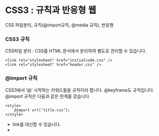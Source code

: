 # CSS3 : 규칙과 반응형 웹
CSS 파일분리, 규칙(@import규칙, @media 규칙), 반응형

### CSS3 규칙
 CSS파일 분리 : CSS를 HTML 문서에서 분리하여 별도로 관리할 수 있습니다.
```
<link rel="stylesheet" href="initialcode.css" />
<link rel="stylesheet" href="header.css" />
```
 ### @import 규칙 
 CSS3에서 ‘@’ 시작하는 키워드들을 규칙이라 합니다. @keyframe도 규칙입니다. @import 규칙은 다음과 같은 한계를 갖습니다
```
<style>
    @import url(‘title.css’);
</style>
```
 - link를 대신할 수 있습니다.
 - <style>태그 내부에 위치해야 합니다.
 - <style>태그 상단에 위치해야 합니다.

 ### @media 규칙 
 link태그에 media속성을 이용하여 상황에 따른 CSS를 적용할 수 있습니다
```
<style>
    @media screen and (max-width:1000px) {
                background-color:darkgreen;
    }
</style>
```
위와 같은경우는 screen 에서만 적용이 되고, width가 1000px이하일때만 적용이 됩니다.
이런식으로 상황별 다른 css스타일을 적용할수 있습니다.

 ### 미디어 종류 
 - all : 모든 미디어 타입
 - aural : 음성 합성 장치
 - braille : 점자 표시 장치
 - handheld : 손으로 들고 다니면서 볼 수 있는 작은 스크린에 대응하는 용도
 - print : 인쇄 용도
 - projection : 프로젝터 표현 용도
 - screen : 컴퓨터 스크린을 위한 용도
 - tv : 음성과 영상이 동시 출력되는 TV와 같은 장치
 - embossed : 페이지에 인쇄된 점자 표지 장치

우리가 쓰는 디바이스의 종류는 상당히 많다. 단말기의 사이즈도 다양하고 웹 페이지를 만들면 디바이스에 따라 달리 보여야 한다. (배경 그래픽 체크 여부 확인하자)


 ### 반응형 웹 
 예전엔 PC환경에서 주로 웹문서를 봤으나 최근 새롭게 웹문서를 접근하는 것이 PC환경 외 스마트폰 테블릿 등 소형 디바이스 환경이 넓혀지고 있다. PC 환경과 소형디바이스 영향력이 미치고 있다. 이젠 PC 전용 문서가 많고 어디서 출력될 것인지 따라 고민을 많이 해야 한다.

```
<style>
	/* * * * * 공통부분 * * * * */
	body{}
@media screen and (max-device-width:959px){
	/* * * * * 스마트폰용 화면 * * * * */
}
@media screen and (min-device-width:960px) and (max-device-width:1201px){
	/* * * * * 태블릿용 화면 * * * * */
}
@media screen and (min-device-width:1201px){
	/* * * * * PC용 화면 * * * * */
}
</style>
```

